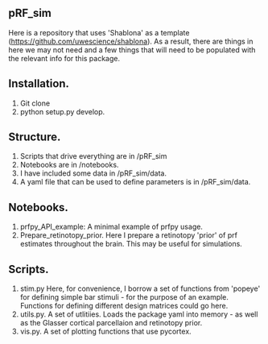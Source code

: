 ## pRF_sim

Here is a repository that uses 'Shablona' as a template (https://github.com/uwescience/shablona). As a result, there are things in here we may not need and a few things that will need to be populated with the relevant info for this package.

## Installation.

1. Git clone
2. python setup.py develop.

## Structure.

1. Scripts that drive everything are in /pRF_sim
2. Notebooks are in /notebooks.
3. I have included some data in /pRF_sim/data.
4. A yaml file that can be used to define parameters is in /pRF_sim/data.

## Notebooks.

1. prfpy_API_example: A minimal example of prfpy usage. 
2. Prepare_retinotopy_prior. Here I prepare a retinotopy 'prior' of prf estimates throughout the brain. This may be useful for simulations.

## Scripts.

1. stim.py Here, for convenience, I borrow a set of functions from 'popeye' for defining simple bar stimuli - for the purpose of an example. Functions for defining different design matrices could go here. 
2. utils.py. A set of utlitiies. Loads the package yaml into memory - as well as the Glasser cortical parcellaion and retinotopy prior. 
3. vis.py. A set of plotting functions that use pycortex. 











